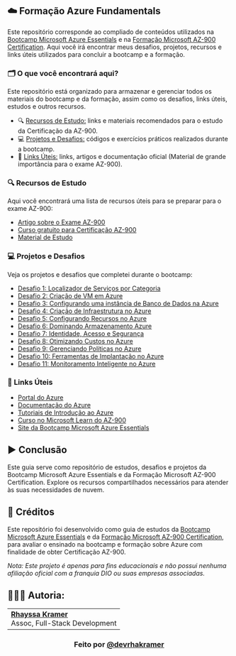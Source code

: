 ## ☁️ Formação Azure Fundamentals

Este repositório corresponde ao compliado de conteúdos utilizados na [Bootcamp Microsoft Azure Essentials](https://www.dio.me/bootcamp/microsoft-azure-essentials?ref=AFOXWYVRXGV9) e na [Formação Microsoft AZ-900 Certification](https://web.dio.me/track/formacao-microsoft-az-900-certification). Aqui você irá encontrar meus desafios, projetos, recursos e links úteis utilizados para concluir a bootcamp e a formação.

### 🗂️ O que você encontrará aqui?
Este repositório está organizado para armazenar e gerenciar todos os materiais do bootcamp e da formação, assim como os desafios, links úteis, estudos e outros recursos.

- 🔍 [Recursos de Estudo:](https://github.com/rhayssakramer/formacao-azure-fundamentals/recursos-de-estudo) links e materiais recomendados para o estudo da Certificação da AZ-900.
- 💻 [Projetos e Desafios:](https://github.com/rhayssakramer/formacao-azure-fundamentals/tree/main/Desafios-de-modulo/Modulo%2303) códigos e exercícios práticos realizados durante a bootcamp.
- 🔗 [Links Úteis:](https://github.com/rhayssakramer/formacao-azure-fundamentals/links-úteis) links, artigos e documentação oficial (Material de grande importância para o exame AZ-900).

### 🔍 Recursos de Estudo
Aqui você encontrará uma lista de recursos úteis para se preparar para o exame AZ-900:

- [Artigo sobre o Exame AZ-900](https://medium.com/@shalinds/my-two-week-journey-to-passing-the-az-900-exam-122f5f1e3732)
- [Curso gratuito para Certificação AZ-900](https://www.youtube.com/playlist?list=PL_yq9hmeKAk_rUvgo0KECZYI1bKzcyncC)
- [Material de Estudo](https://www.youtube.com/watch?v=h5PNYnwApkM&list=PL_yq9hmeKAk_rUvgo0KECZYI1bKzcyncC&index=1)

### 💻 Projetos e Desafios  
Veja os projetos e desafios que completei durante o bootcamp:
- [Desafio 1: Localizador de Serviços por Categoria](https://github.com/rhayssakramer/formacao-azure-fundamentals/tree/main/Desafio%2301%20-%20Cria%C3%A7%C3%A3o%20de%20Guia%20de%20Localizador%20de%20Servi%C3%A7os%20por%20Categoria%20na%20Azure)
- [Desafio 2: Criação de VM em Azure](https://github.com/rhayssakramer/formacao-azure-fundamentals/tree/main/Desafio%2302%20-%20Cria%C3%A7%C3%A3o%20de%20VM%20em%20Azure)
- [Desafio 3: Configurando uma instância de Banco de Dados na Azure](https://github.com/rhayssakramer/formacao-azure-fundamentals/tree/main/Desafio%2303%20-%20Configurando%20uma%20inst%C3%A2ncia%20de%20Banco%20de%20Dados%20na%20Azure)
- [Desafio 4: Criação de Infraestrutura no Azure](https://github.com/rhayssakramer/formacao-azure-fundamentals/tree/main/Desafio%2304%20-%20Construindo%20Arquiteturas%20no%20Azure)
- [Desafio 5: Configurando Recursos no Azure](https://github.com/rhayssakramer/formacao-azure-fundamentals/tree/main/Desafio%2305%20-%20Configurando%20Recursos%20no%20Azure)
- [Desafio 6: Dominando Armazenamento Azure](https://github.com/rhayssakramer/formacao-azure-fundamentals/tree/main/Desafio%2306%20-%20Dominando%20Armazenamento%20no%20Azure)
- [Desafio 7: Identidade, Acesso e Segurança](https://github.com/rhayssakramer/formacao-azure-fundamentals/tree/main/Desafio%2307%20-%20Identidade%2C%20Acesso%20e%20Seguran%C3%A7a)
- [Desafio 8: Otimizando Custos no Azure](https://github.com/rhayssakramer/formacao-azure-fundamentals/tree/main/Desafio%2308%20-%20Otimizando%20Custos%20no%20Azure)
- [Desafio 9: Gerenciando Políticas no Azure](https://github.com/rhayssakramer/formacao-azure-fundamentals/tree/main/Desafio%2309%20-%20Gerenciando%20Pol%C3%ADticas%20no%20Azure)
- [Desafio 10: Ferramentas de Implantação no Azure](https://github.com/rhayssakramer/formacao-azure-fundamentals/tree/main/Desafio%2310%20-%20Ferramentas%20de%20Implanta%C3%A7%C3%A3o%20no%20Azure)
- [Desafio 11: Monitoramento Inteligente no Azure](https://github.com/rhayssakramer/formacao-azure-fundamentals/tree/main/Desafio%2311%20-%20Monitoramento%20Inteligente%20no%20Azure)

### 🔗 Links Úteis
- [Portal do Azure](https://portal.azure.com/)
- [Documentação do Azure](https://docs.microsoft.com/azure/)
- [Tutoriais de Introdução ao Azure](https://docs.microsoft.com/learn/paths/azure-fundamentals/)
- [Curso no Microsoft Learn do AZ-900](https://learn.microsoft.com/pt-br/training/courses/az-900t00)
- [Site da Bootcamp Microsoft Azure Essentials](https://www.dio.me/bootcamp/microsoft-azure-essentials?ref=AFOXWYVRXGV9)

## ▶️ Conclusão
Este guia serve como repositório de estudos, desafios e projetos da Bootcamp Microsoft Azure Essentials e da Formação Microsoft AZ-900 Certification. Explore os recursos compartilhados necessários para atender às suas necessidades de nuvem.

## 🔗 Créditos
Este repositório foi desenvolvido como guia de estudos da [Bootcamp Microsoft Azure Essentials](https://www.dio.me/bootcamp/microsoft-azure-essentials?ref=AFOXWYVRXGV9) e da [Formação Microsoft AZ-900 Certification](https://web.dio.me/track/formacao-microsoft-az-900-certification), para avaliar o ensinado na bootcamp e formação sobre Azure com finalidade de obter Certificação AZ-900.

*Nota: Este projeto é apenas para fins educacionais e não possui nenhuma afiliação oficial com a franquia DIO ou suas empresas associadas.*

## 👩🏼‍💻 Autoria:
<table style="border=0">
  <tr>
    <td align="left">
      <a href="https://github.com/rhayssakramer">
        <span><b>Rhayssa Kramer</b></span>
      </a>
      <br>
      <span>Assoc, Full-Stack Development</span>
    </td>
  </tr>
</table>

### <div align="center">Feito por <a href="https://github.com/rhayssakramer">@devrhakramer</a></div>
